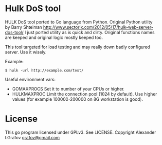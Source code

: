 Hulk DoS tool
=============

HULK DoS tool ported to Go language from Python. 
Original Python utility by Barry Shteiman http://www.sectorix.com/2012/05/17/hulk-web-server-dos-tool/
I just ported utility as is quick and dirty. Original functions names are keeped and original logic mostly keeped too.

This tool targeted for load testing and may really down badly configured server. Use it wisely.

Example:

    $ hulk -url http://example.com/test/

Useful environment vars:

* GOMAXPROCS
  Set it to number of your CPUs or higher.
* HULKMAXPROC
  Limit the connection pool (1024 by default). Use higher values (for example 100000-200000 on 8G workstation is good).

License
=======

This go program licensed under GPLv3. See LICENSE.
Copyright Alexander I.Grafov <grafov@gmail.com>

 